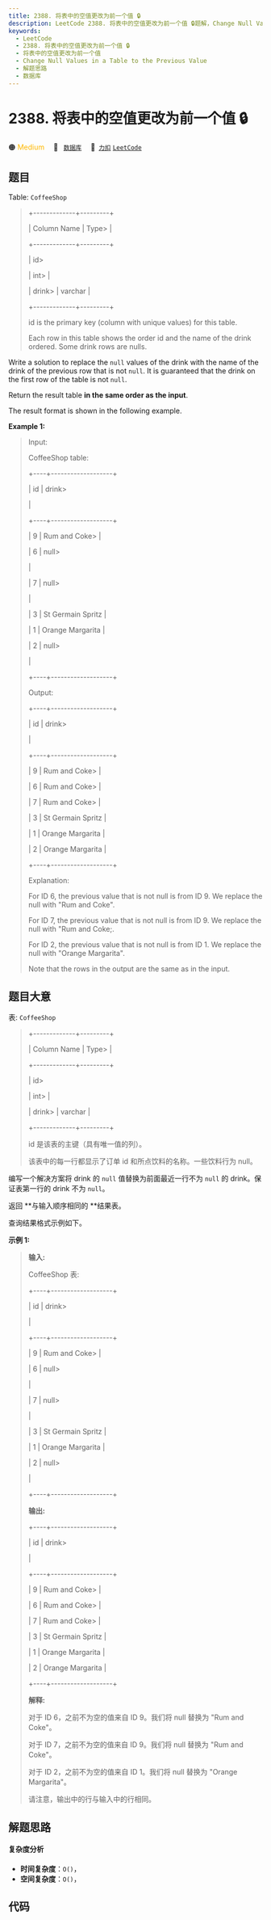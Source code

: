 ```yaml
---
title: 2388. 将表中的空值更改为前一个值 🔒
description: LeetCode 2388. 将表中的空值更改为前一个值 🔒题解，Change Null Values in a Table to the Previous Value，包含解题思路、复杂度分析以及完整的 JavaScript 代码实现。
keywords:
  - LeetCode
  - 2388. 将表中的空值更改为前一个值 🔒
  - 将表中的空值更改为前一个值
  - Change Null Values in a Table to the Previous Value
  - 解题思路
  - 数据库
---
```


# 2388. 将表中的空值更改为前一个值 🔒

🟠 <font color=#ffb800>Medium</font>&emsp; 🔖&ensp; [`数据库`](/tag/database.md)&emsp; 🔗&ensp;[`力扣`](https://leetcode.cn/problems/change-null-values-in-a-table-to-the-previous-value) [`LeetCode`](https://leetcode.com/problems/change-null-values-in-a-table-to-the-previous-value)

## 题目

Table: `CoffeeShop`

> 
> 
> 
> 
> 
> +-------------+---------+
> 
> | Column Name | Type> 
> |
> 
> +-------------+---------+
> 
> | id> 
> > 
>   | int> 
>  |
> 
> | drink> 
>    | varchar |
> 
> +-------------+---------+
> 
> id is the primary key (column with unique values) for this table.
> 
> Each row in this table shows the order id and the name of the drink ordered. Some drink rows are nulls.
> 
> 



Write a solution to replace the `null` values of the drink with the name of
the drink of the previous row that is not `null`. It is guaranteed that the
drink on the first row of the table is not `null`.

Return the result table **in the same order as the input**.

The result format is shown in the following example.



**Example 1:**

> Input: 
> 
> CoffeeShop table:
> 
> +----+-------------------+
> 
> | id | drink> 
> > 
> > 
>  |
> 
> +----+-------------------+
> 
> | 9  | Rum and Coke> 
>   |
> 
> | 6  | null> 
> > 
> > 
>   |
> 
> | 7  | null> 
> > 
> > 
>   |
> 
> | 3  | St Germain Spritz |
> 
> | 1  | Orange Margarita  |
> 
> | 2  | null> 
> > 
> > 
>   |
> 
> +----+-------------------+
> 
> Output: 
> 
> +----+-------------------+
> 
> | id | drink> 
> > 
> > 
>  |
> 
> +----+-------------------+
> 
> | 9  | Rum and Coke> 
>   |
> 
> | 6  | Rum and Coke> 
>   |
> 
> | 7  | Rum and Coke> 
>   |
> 
> | 3  | St Germain Spritz |
> 
> | 1  | Orange Margarita  |
> 
> | 2  | Orange Margarita  |
> 
> +----+-------------------+
> 
> Explanation: 
> 
> For ID 6, the previous value that is not null is from ID 9. We replace the null with "Rum and Coke".
> 
> For ID 7, the previous value that is not null is from ID 9. We replace the null with "Rum and Coke;.
> 
> For ID 2, the previous value that is not null is from ID 1. We replace the null with "Orange Margarita".
> 
> Note that the rows in the output are the same as in the input.
> 
> 


## 题目大意

表: `CoffeeShop`

> 
> 
> 
> 
> 
> +-------------+---------+
> 
> | Column Name | Type> 
> |
> 
> +-------------+---------+
> 
> | id> 
> > 
>   | int> 
>  |
> 
> | drink> 
>    | varchar |
> 
> +-------------+---------+
> 
> id 是该表的主键（具有唯一值的列）。
> 
> 该表中的每一行都显示了订单 id 和所点饮料的名称。一些饮料行为 null。
> 
> 



编写一个解决方案将 drink 的 `null` 值替换为前面最近一行不为 `null` 的 drink。保证表第一行的 drink 不为 `null`。

返回 **与输入顺序相同的  **结果表。

查询结果格式示例如下。



**示例 1:**

> 
> 
> 
> 
> 
> **输入:** 
> 
> CoffeeShop 表:
> 
> +----+-------------------+
> 
> | id | drink> 
> > 
> > 
>  |
> 
> +----+-------------------+
> 
> | 9  | Rum and Coke> 
>   |
> 
> | 6  | null> 
> > 
> > 
>   |
> 
> | 7  | null> 
> > 
> > 
>   |
> 
> | 3  | St Germain Spritz |
> 
> | 1  | Orange Margarita  |
> 
> | 2  | null> 
> > 
> > 
>   |
> 
> +----+-------------------+
> 
> **输出:** 
> 
> +----+-------------------+
> 
> | id | drink> 
> > 
> > 
>  |
> 
> +----+-------------------+
> 
> | 9  | Rum and Coke> 
>   |
> 
> | 6  | Rum and Coke> 
>   |
> 
> | 7  | Rum and Coke> 
>   |
> 
> | 3  | St Germain Spritz |
> 
> | 1  | Orange Margarita  |
> 
> | 2  | Orange Margarita  |
> 
> +----+-------------------+
> 
> **解释:** 
> 
> 对于 ID 6，之前不为空的值来自 ID 9。我们将 null 替换为 "Rum and Coke"。
> 
> 对于 ID 7，之前不为空的值来自 ID 9。我们将 null 替换为 "Rum and Coke"。
> 
> 对于 ID 2，之前不为空的值来自 ID 1。我们将 null 替换为 "Orange Margarita"。
> 
> 请注意，输出中的行与输入中的行相同。
> 
> 


## 解题思路

#### 复杂度分析

- **时间复杂度**：`O()`，
- **空间复杂度**：`O()`，

## 代码

```javascript

```